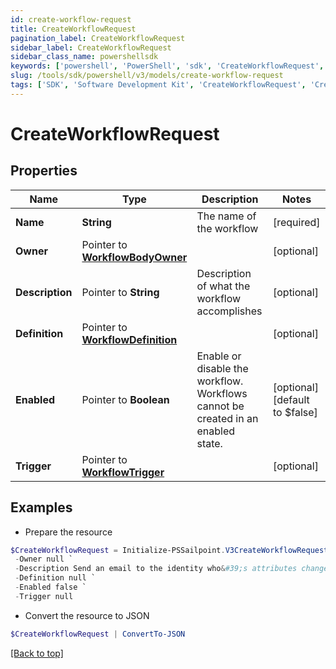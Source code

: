 ```yaml
---
id: create-workflow-request
title: CreateWorkflowRequest
pagination_label: CreateWorkflowRequest
sidebar_label: CreateWorkflowRequest
sidebar_class_name: powershellsdk
keywords: ['powershell', 'PowerShell', 'sdk', 'CreateWorkflowRequest', 'CreateWorkflowRequest'] 
slug: /tools/sdk/powershell/v3/models/create-workflow-request
tags: ['SDK', 'Software Development Kit', 'CreateWorkflowRequest', 'CreateWorkflowRequest']
---
```



# CreateWorkflowRequest

## Properties

Name | Type | Description | Notes
------------ | ------------- | ------------- | -------------
**Name** |  **String** | The name of the workflow | [required]
**Owner** |  Pointer to [**WorkflowBodyOwner**](workflow-body-owner) |  | [optional] 
**Description** |  Pointer to **String** | Description of what the workflow accomplishes | [optional] 
**Definition** |  Pointer to [**WorkflowDefinition**](workflow-definition) |  | [optional] 
**Enabled** |  Pointer to **Boolean** | Enable or disable the workflow.  Workflows cannot be created in an enabled state. | [optional] [default to $false]
**Trigger** |  Pointer to [**WorkflowTrigger**](workflow-trigger) |  | [optional] 

## Examples

- Prepare the resource
```powershell
$CreateWorkflowRequest = Initialize-PSSailpoint.V3CreateWorkflowRequest  -Name Send Email `
 -Owner null `
 -Description Send an email to the identity who&#39;s attributes changed. `
 -Definition null `
 -Enabled false `
 -Trigger null
```

- Convert the resource to JSON
```powershell
$CreateWorkflowRequest | ConvertTo-JSON
```


[[Back to top]](#) 

